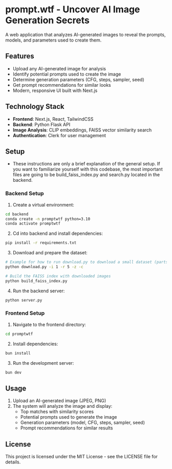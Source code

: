 # prompt.wtf - Uncover AI Image Generation Secrets

A web application that analyzes AI-generated images to reveal the prompts, models, and parameters used to create them.

## Features

- Upload any AI-generated image for analysis
- Identify potential prompts used to create the image
- Determine generation parameters (CFG, steps, sampler, seed)
- Get prompt recommendations for similar looks
- Modern, responsive UI built with Next.js

## Technology Stack

- **Frontend**: Next.js, React, TailwindCSS
- **Backend**: Python Flask API
- **Image Analysis**: CLIP embeddings, FAISS vector similarity search
- **Authentication**: Clerk for user management

## Setup

- These instructions are only a brief explanation of the general setup. If you want to familiarize yourself with this codebase, the most important files are going to be build_faiss_index.py and search.py located in the backend.

### Backend Setup

1. Create a virtual environment:

```bash
cd backend
conda create -n promptwtf python=3.10
conda activate promptwtf
```

2. Cd into backend and install dependencies:

```bash
pip install -r requirements.txt
```

3. Download and prepare the dataset:

```bash
# Example for how to run download.py to download a small dataset (parts 1-5)
python download.py -i 1 -r 5 -z -c

# Build the FAISS index with downloaded images
python build_faiss_index.py
```

4. Run the backend server:

```bash
python server.py
```

### Frontend Setup

1. Navigate to the frontend directory:

```bash
cd promptwtf
```

2. Install dependencies:

```bash
bun install
```

3. Run the development server:

```bash
bun dev
```

## Usage

1. Upload an AI-generated image (JPEG, PNG)
2. The system will analyze the image and display:
   - Top matches with similarity scores
   - Potential prompts used to generate the image
   - Generation parameters (model, CFG, steps, sampler, seed)
   - Prompt recommendations for similar results

## License

This project is licensed under the MIT License - see the LICENSE file for details.
